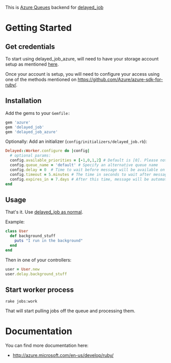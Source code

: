 This is [Azure Queues](http://azure.microsoft.com/en-us/services/storage/) backend for [delayed_job](http://github.com/collectiveidea/delayed_job)

# Getting Started

## Get credentials


To start using delayed_job_azure, will need to have your storage account setup as mentioned [here](http://azure.microsoft.com/en-us/documentation/articles/storage-ruby-how-to-use-queue-storage/#CreateAccount).

Once your account is setup, you will need to configure your access using one of the methods mentioned on https://github.com/Azure/azure-sdk-for-ruby/.

## Installation

Add the gems to your `Gemfile:`

```ruby
gem 'azure'
gem 'delayed_job'
gem 'delayed_job_azure'
```

Optionally: Add an initializer (`config/initializers/delayed_job.rb`):

```ruby
Delayed::Worker.configure do |config|
  # optional params:
  config.available_priorities = [-1,0,1,2] # Default is [0]. Please note, adding new priorities will slow down picking the next job from queue.  Also note that these priorities must include all priorities of your Delayed Jobs.
  config.queue_name = 'default' # Specify an alternative queue name
  config.delay = 0  # Time to wait before message will be available on the queue
  config.timeout = 5.minutes # The time in seconds to wait after message is taken off the queue, before it is put back on. Delete before :timeout to ensure it does not go back on the queue.
  config.expires_in = 7.days # After this time, message will be automatically removed from the queue.
end
```

## Usage

That's it. Use [delayed_job as normal](http://github.com/collectiveidea/delayed_job).

Example:

```ruby
class User
  def background_stuff
    puts "I run in the background"
  end
end
```

Then in one of your controllers:

```ruby
user = User.new
user.delay.background_stuff
```

## Start worker process

    rake jobs:work

That will start pulling jobs off the queue and processing them.

# Documentation

You can find more documentation here:

* http://azure.microsoft.com/en-us/develop/ruby/